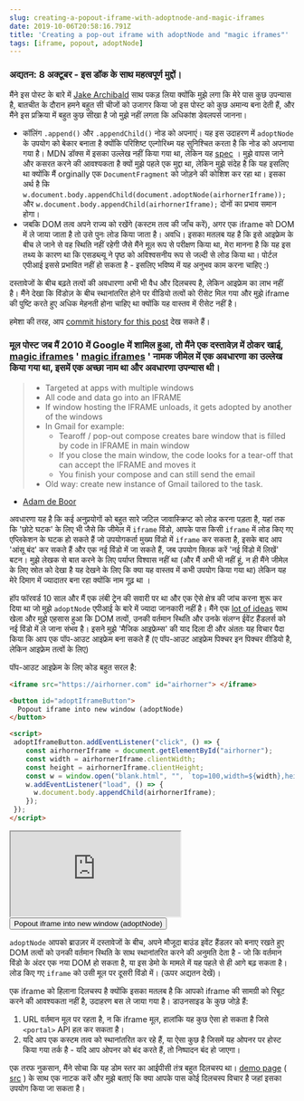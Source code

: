 ```yaml
---
slug: creating-a-popout-iframe-with-adoptnode-and-magic-iframes
date: 2019-10-06T20:58:16.791Z
title: 'Creating a pop-out iframe with adoptNode and "magic iframes"'
tags: [iframe, popout, adoptNode]
---
```


### अद्यतन: 8 अक्टूबर - इस डॉक के साथ महत्वपूर्ण मुद्दों।

मैंने इस पोस्ट के बारे में [Jake Archibald](https://jakearchibald.com/) साथ पकड़ लिया क्योंकि मुझे लगा कि मेरे पास कुछ उपन्यास है, बातचीत के दौरान हमने बहुत सी चीजों को उजागर किया जो इस पोस्ट को कुछ अमान्य बना देती हैं, और मैंने इस प्रक्रिया में बहुत कुछ सीखा है जो मुझे नहीं लगता कि अधिकांश डेवलपर्स जानना।

* कॉलिंग `.append()` और `.appendChild()` नोड को अपनाएं। यह इस उदाहरण में `adoptNode` के उपयोग को बेकार बनाता है क्योंकि परिशिष्ट एल्गोरिथ्म यह सुनिश्चित करता है कि नोड को अपनाया गया है। MDN डॉक्स में इसका उल्लेख नहीं किया गया था, लेकिन यह [spec](https://dom.spec.whatwg.org/#concept-node-append) । मुझे वापस जाने और कसरत करने की आवश्यकता है क्यों मुझे पहले एक मुद्दा था, लेकिन मुझे संदेह है कि यह इसलिए था क्योंकि मैं orginally एक `DocumentFragment` को जोड़ने की कोशिश कर रहा था। इसका अर्थ है कि `w.document.body.appendChild(document.adoptNode(airhornerIframe));` और `w.document.body.appendChild(airhornerIframe);` दोनों का प्रभाव समान होगा।
* जबकि DOM तत्व अपने राज्य को रखेंगे (कस्टम तत्व की जाँच करें), अगर एक iframe को DOM में ले जाया जाता है तो उसे पुनः लोड किया जाता है। अवधि। इसका मतलब यह है कि इसे आइफ्रेम के बीच ले जाने से वह स्थिति नहीं रहेगी जैसे मैंने मूल रूप से परीक्षण किया था, मेरा मानना है कि यह इस तथ्य के कारण था कि एसडब्ल्यू ने पृष्ठ को अविश्वसनीय रूप से जल्दी से लोड किया था। पोर्टल एपीआई इससे प्रभावित नहीं हो सकता है - इसलिए भविष्य में यह अनुभव काम करना चाहिए :)

दस्तावेजों के बीच बढ़ते तत्वों की अवधारणा अभी भी वैध और दिलचस्प है, लेकिन आइफ्रेम का लाभ नहीं है। मैंने देखा कि विंडोज़ के बीच स्थानांतरित होने पर वीडियो तत्वों को रीसेट मिल गया और मुझे iframe की पुष्टि करते हुए अधिक मेहनती होना चाहिए था क्योंकि यह वास्तव में रीसेट नहीं है।

हमेशा की तरह, आप [commit history for this post](https://github.com/PaulKinlan/paul.kinlan.me/commits/main/content/en/2019-10-06-creating-a-popout-iframe-with-adoptnode-and-magic-iframes.markdown) देख सकते हैं।

### मूल पोस्ट जब मैं 2010 में Google में शामिल हुआ, तो मैंने एक दस्तावेज़ में ठोकर खाई, [magic iframes](https://www.usenix.org/legacy/events/webapps10/tech/slides/deboor.pdf) &#39; [magic iframes](https://www.usenix.org/legacy/events/webapps10/tech/slides/deboor.pdf) &#39; नामक जीमेल में एक अवधारणा का उल्लेख किया गया था, इसमें एक अच्छा नाम था और अवधारणा उपन्यास थी।

> * Targeted at apps with multiple windows
> * All code and data go into an IFRAME
> * If window hosting the IFRAME unloads, it gets adopted by another of the windows
> * In Gmail for example:
>   * Tearoff / pop-out compose creates bare window that is filled by code in IFRAME in main window
>   * If you close the main window, the code looks for a tear-off that can accept the IFRAME and moves it
>   * You finish your compose and can still send the email
> * Old way: create new instance of Gmail tailored to the task.

- [Adam de Boor](https://www.usenix.org/legacy/events/webapps10/tech/slides/deboor.pdf)

अवधारणा यह है कि कई अनुप्रयोगों को बहुत सारे जटिल जावास्क्रिप्ट को लोड करना पड़ता है, यहां तक कि &#39;छोटे घटक&#39; के लिए भी जैसे कि जीमेल में `iframe` विंडो, आपके पास किसी `iframe` में लोड किए गए एप्लिकेशन के घटक हो सकते हैं जो उपयोगकर्ता मुख्य विंडो में `iframe` कर सकता है, इसके बाद आप &#39;आंसू बंद&#39; कर सकते हैं और एक नई विंडो में जा सकते हैं, जब उपयोग क्लिक करें &#39;नई विंडो में लिखें&#39; बटन। मुझे लेखक से बात करने के लिए पर्याप्त विश्वास नहीं था (और मैं अभी भी नहीं हूं, न ही मैंने जीमेल के लिए स्रोत को देखा है यह देखने के लिए कि क्या यह वास्तव में कभी उपयोग किया गया था) लेकिन यह मेरे दिमाग में ज्यादातर बना रहा क्योंकि नाम गूढ़ था ।

हॉप फॉरवर्ड 10 साल और मैं एक लंबी ट्रेन की सवारी पर था और एक ऐसे क्षेत्र की जांच करना शुरू कर दिया था जो मुझे `adoptNode` एपीआई के बारे में ज्यादा जानकारी नहीं है। मैंने एक [lot of ideas](https://nifty-meadowlark.glitch.me/) साथ खेला और मुझे एहसास हुआ कि DOM तत्वों, उनकी वर्तमान स्थिति और उनके संलग्न ईवेंट हैंडलर्स को नई विंडो में ले जाना संभव है। इसने मुझे &#39;मैजिक आइफ्रेम्स&#39; की याद दिला दी और अंततः यह विचार पैदा किया कि आप एक पॉप-आउट आइफ्रेम बना सकते हैं (ए पॉप-आउट आइफ्रेम पिक्चर इन पिक्चर वीडियो है, लेकिन आइफ्रेम तत्वों के लिए)

पॉप-आउट आइफ्रेम के लिए कोड बहुत सरल है:

```html
<iframe src="https://airhorner.com" id="airhorner"> </iframe>

<button id="adoptIframeButton">
  Popout iframe into new window (adoptNode)
</button>

<script>
 adoptIframeButton.addEventListener("click", () => {
    const airhornerIframe = document.getElementById("airhorner");
    const width = airhornerIframe.clientWidth;
    const height = airhornerIframe.clientHeight;
    const w = window.open("blank.html", "", `top=100,width=${width},height=${height}`);
    w.addEventListener("load", () => {
      w.document.body.appendChild(airhornerIframe);
    });
 });
</script>
```

<iframe src="https://airhorner.com" id="airhorner"> </iframe>

<button id="adoptIframeButton">
  Popout iframe into new window (adoptNode)
</button>

<script>
 adoptIframeButton.addEventListener("click", () => {
    const airhornerIframe = document.getElementById("airhorner");
    const width = airhornerIframe.clientWidth;
    const height = airhornerIframe.clientHeight;
    const w = window.open("/blank.html", "", `top=100,width=${width},height=${height}`);
    w.addEventListener("load", () => {
      w.document.body.appendChild(airhornerIframe);
    });
 });
</script>

`adoptNode` आपको ब्राउज़र में दस्तावेजों के बीच, अपने मौजूदा बाउंड इवेंट हैंडलर को बनाए रखते हुए DOM तत्वों को उनकी वर्तमान स्थिति के साथ स्थानांतरित करने की अनुमति देता है - जो कि वर्तमान विंडो के अंदर एक नया DOM हो सकता है, या इस डेमो के मामले में यह पहले से ही आगे बढ़ सकता है। लोड किए गए `iframe` को उसी मूल पर दूसरी विंडो में। (ऊपर अद्यतन देखें)।

एक iframe को हिलाना दिलचस्प है क्योंकि इसका मतलब है कि आपको iframe की सामग्री को रिबूट करने की आवश्यकता नहीं है, उदाहरण बस ले जाया गया है। डाउनसाइड के कुछ जोड़े हैं:

1. URL वर्तमान मूल पर रहता है, न कि iframe मूल, हालांकि यह कुछ ऐसा हो सकता है जिसे `<portal>` API हल कर सकता है।
2. यदि आप एक कस्टम तत्व को स्थानांतरित कर रहे हैं, या ऐसा कुछ है जिसमें यह ओपनर पर होस्ट किया गया तर्क है - यदि आप ओपनर को बंद करते हैं, तो निष्पादन बंद हो जाएगा।

एक तरफ नुकसान, मैंने सोचा कि यह डोम स्तर का आईपीसी तंत्र बहुत दिलचस्प था। [demo page](https://nifty-meadowlark.glitch.me/) ( [src](https://glitch.com/edit/#!/nifty-meadowlark?path=script.js) ) के साथ एक नाटक करें और मुझे बताएं कि क्या आपके पास कोई दिलचस्प विचार है जहां इसका उपयोग किया जा सकता है।


